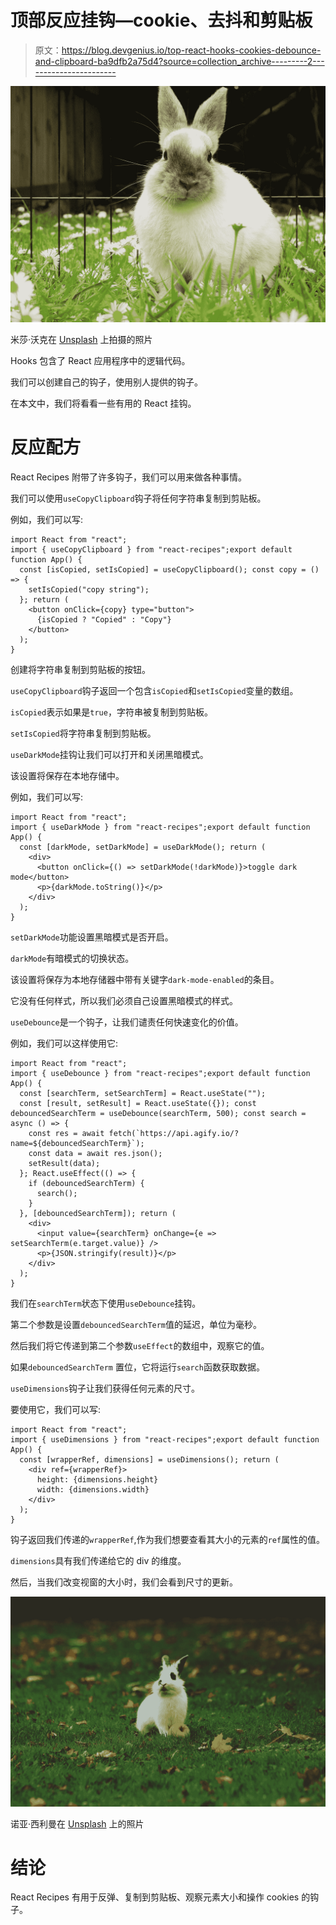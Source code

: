 # 顶部反应挂钩—cookie、去抖和剪贴板

> 原文：<https://blog.devgenius.io/top-react-hooks-cookies-debounce-and-clipboard-ba9dfb2a75d4?source=collection_archive---------2----------------------->

![](img/36628930d79de50b2e64b695da7ee1c8.png)

米莎·沃克在 [Unsplash](https://unsplash.com?utm_source=medium&utm_medium=referral) 上拍摄的照片

Hooks 包含了 React 应用程序中的逻辑代码。

我们可以创建自己的钩子，使用别人提供的钩子。

在本文中，我们将看看一些有用的 React 挂钩。

# 反应配方

React Recipes 附带了许多钩子，我们可以用来做各种事情。

我们可以使用`useCopyClipboard`钩子将任何字符串复制到剪贴板。

例如，我们可以写:

```
import React from "react";
import { useCopyClipboard } from "react-recipes";export default function App() {
  const [isCopied, setIsCopied] = useCopyClipboard(); const copy = () => {
    setIsCopied("copy string");
  }; return (
    <button onClick={copy} type="button">
      {isCopied ? "Copied" : "Copy"}
    </button>
  );
}
```

创建将字符串复制到剪贴板的按钮。

`useCopyClipboard`钩子返回一个包含`isCopied`和`setIsCopied`变量的数组。

`isCopied`表示如果是`true`，字符串被复制到剪贴板。

`setIsCopied`将字符串复制到剪贴板。

`useDarkMode`挂钩让我们可以打开和关闭黑暗模式。

该设置将保存在本地存储中。

例如，我们可以写:

```
import React from "react";
import { useDarkMode } from "react-recipes";export default function App() {
  const [darkMode, setDarkMode] = useDarkMode(); return (
    <div>
      <button onClick={() => setDarkMode(!darkMode)}>toggle dark mode</button>
      <p>{darkMode.toString()}</p>
    </div>
  );
}
```

`setDarkMode`功能设置黑暗模式是否开启。

`darkMode`有暗模式的切换状态。

该设置将保存为本地存储器中带有关键字`dark-mode-enabled`的条目。

它没有任何样式，所以我们必须自己设置黑暗模式的样式。

`useDebounce`是一个钩子，让我们谴责任何快速变化的价值。

例如，我们可以这样使用它:

```
import React from "react";
import { useDebounce } from "react-recipes";export default function App() {
  const [searchTerm, setSearchTerm] = React.useState("");
  const [result, setResult] = React.useState({}); const debouncedSearchTerm = useDebounce(searchTerm, 500); const search = async () => {
    const res = await fetch(`https://api.agify.io/?name=${debouncedSearchTerm}`);
    const data = await res.json();
    setResult(data);
  }; React.useEffect(() => {
    if (debouncedSearchTerm) {
      search();
    }
  }, [debouncedSearchTerm]); return (
    <div>
      <input value={searchTerm} onChange={e => setSearchTerm(e.target.value)} />
      <p>{JSON.stringify(result)}</p>
    </div>
  );
}
```

我们在`searchTerm`状态下使用`useDebounce`挂钩。

第二个参数是设置`debouncedSearchTerm`值的延迟，单位为毫秒。

然后我们将它传递到第二个参数`useEffect`的数组中，观察它的值。

如果`debouncedSearchTerm` 置位，它将运行`search`函数获取数据。

`useDimensions`钩子让我们获得任何元素的尺寸。

要使用它，我们可以写:

```
import React from "react";
import { useDimensions } from "react-recipes";export default function App() {
  const [wrapperRef, dimensions] = useDimensions(); return (
    <div ref={wrapperRef}>
      height: {dimensions.height}
      width: {dimensions.width}
    </div>
  );
}
```

钩子返回我们传递的`wrapperRef`,作为我们想要查看其大小的元素的`ref`属性的值。

`dimensions`具有我们传递给它的 div 的维度。

然后，当我们改变视窗的大小时，我们会看到尺寸的更新。

![](img/640a9179add937fe128c1a4d7175ee8c.png)

诺亚·西利曼在 [Unsplash](https://unsplash.com?utm_source=medium&utm_medium=referral) 上的照片

# 结论

React Recipes 有用于反弹、复制到剪贴板、观察元素大小和操作 cookies 的钩子。